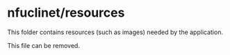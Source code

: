 # nfuclinet/resources

This folder contains resources (such as images) needed by the application. 

This file can be removed.
